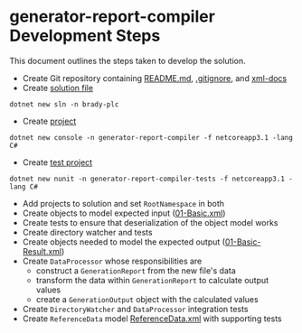 ﻿# generator-report-compiler Development Steps

This document outlines the steps taken to develop the solution.

- Create Git repository containing [README.md](../README.md), [.gitignore](../.gitignore), and [xml-docs](../xml-docs/)
- Create [solution file](../brady-plc.sln)

```crt
dotnet new sln -n brady-plc
```

- Create [project](./generator-report-compiler.csproj)

```crt
dotnet new console -n generator-report-compiler -f netcoreapp3.1 -lang C#
```

- Create [test project](../generator-report-compiler-tests/generator-report-compiler-tests.csproj)

```crt
dotnet new nunit -n generator-report-compiler-tests -f netcoreapp3.1 -lang C#
```

- Add projects to solution and set `RootNamespace` in both
- Create objects to model expected input ([01-Basic.xml](../xml-docs/01-Basic.xml))
- Create tests to ensure that deserialization of the object model works
- Create directory watcher and tests
- Create objects needed to model the expected output ([01-Basic-Result.xml](../xml-docs/01-Basic-Result.xml))
- Create `DataProcessor` whose responsibilities are
  - construct a `GenerationReport` from the new file's data
  - transform the data within `GenerationReport` to calculate output values 
  - create a `GenerationOutput` object with the calculated values
- Create `DirectoryWatcher` and `DataProcessor` integration tests
- Create `ReferenceData` model [ReferenceData.xml](../xml-docs/ReferenceData.xml) with supporting tests
